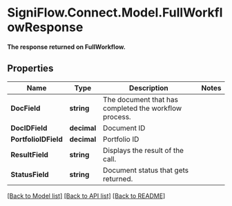 # SigniFlow.Connect.Model.FullWorkflowResponse
#### The response returned on FullWorkflow.

## Properties

Name | Type | Description | Notes
------------ | ------------- | ------------- | -------------
**DocField** | **string** | The document that has completed the workflow process. | 
**DocIDField** | **decimal** | Document ID | 
**PortfolioIDField** | **decimal** | Portfolio ID | 
**ResultField** | **string** | Displays the result of the call. | 
**StatusField** | **string** | Document status that gets returned. | 

[[Back to Model list]](../README.md#documentation-for-models) [[Back to API list]](../README.md#documentation-for-api-endpoints) [[Back to README]](../README.md)

